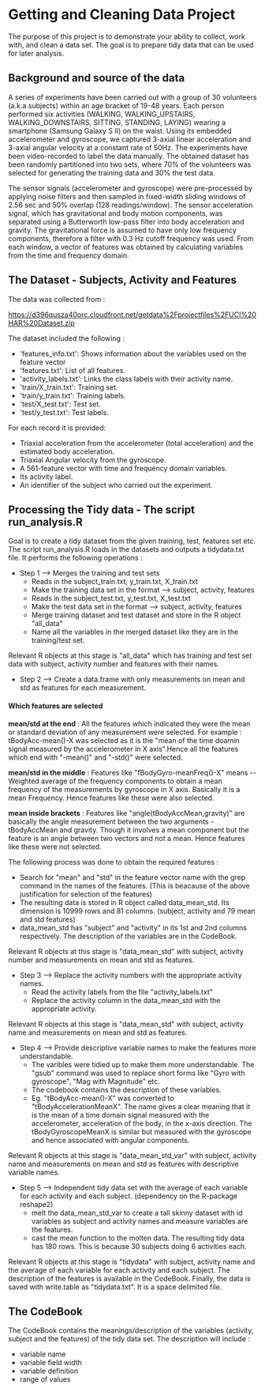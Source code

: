 # Getting and Cleaning Data Project

The purpose of this project is to demonstrate your ability to collect, work with, and clean a data set. The goal is to prepare tidy data that can be used for later analysis.

## Background and source of the data
A series of experiments have been carried out with a group of 30 volunteers (a.k.a subjects) within an age bracket of 19-48 years. Each person performed six activities (WALKING, WALKING_UPSTAIRS, WALKING_DOWNSTAIRS, SITTING, STANDING, LAYING) wearing a smartphone (Samsung Galaxy S II) on the waist. Using its embedded accelerometer and gyroscope, we captured 3-axial linear acceleration and 3-axial angular velocity at a constant rate of 50Hz. The experiments have been video-recorded to label the data manually. The obtained dataset has been randomly partitioned into two sets, where 70% of the volunteers was selected for generating the training data and 30% the test data.

The sensor signals (accelerometer and gyroscope) were pre-processed by applying noise filters and then sampled in fixed-width sliding windows of 2.56 sec and 50% overlap (128 readings/window). The sensor acceleration signal, which has gravitational and body motion components, was separated using a Butterworth low-pass filter into body acceleration and gravity. The gravitational force is assumed to have only low frequency components, therefore a filter with 0.3 Hz cutoff frequency was used. From each window, a vector of features was obtained by calculating variables from the time and frequency domain.

## The Dataset - Subjects, Activity and Features
The data was collected from :

https://d396qusza40orc.cloudfront.net/getdata%2Fprojectfiles%2FUCI%20HAR%20Dataset.zip

The dataset included the following :

* 'features_info.txt': Shows information about the variables used on the feature vector
* 'features.txt': List of all features.
* 'activity_labels.txt': Links the class labels with their activity name.
* 'train/X_train.txt': Training set.
* 'train/y_train.txt': Training labels.
* 'test/X_test.txt': Test set.
* 'test/y_test.txt': Test labels.

For each record it is provided:

* Triaxial acceleration from the accelerometer (total acceleration) and the estimated body acceleration.
* Triaxial Angular velocity from the gyroscope. 
* A 561-feature vector with time and frequency domain variables.
* Its activity label. 
* An identifier of the subject who carried out the experiment.

## Processing the Tidy data - The script run_analysis.R
Goal is to create a tidy dataset from the given training, test, features set etc.
The script run_analysis.R loads in the datasets and outputs a tidydata.txt file.
It performs the following operations : 

* Step 1 --> Merges the training and test sets
    + Reads in the subject_train.txt, y_train.txt, X_train.txt
    + Make the training data set in the format --> subject, activity, features
    + Reads in the subject_test.txt, y_test.txt, X_test.txt
    + Make the test data set in the format --> subject, activity, features
    + Merge training dataset and test dataset and store in the R object "all_data"
    + Name all the variables in the merged dataset like they are in the training/test set.

Relevant R objects at this stage is "all_data" which has training and test set data with subject, activity number and features with their names.

* Step 2 --> Create a data.frame with only measurements on mean and std as features for each measurement.

#### Which features are selected
**mean/std at the end** : All the features which indicated they were the mean or standard deviation of any measurement were selected. For example : tBodyAcc-mean()-X was selected as it is the "mean of the time doamin signal measured by the accelerometer in X axis".Hence all the features which end with "-mean()" and "-std()" were selected.

**mean/std in the middle** : Features like "fBodyGyro-meanFreq()-X" means -- Weighted average of the frequency components to obtain a mean frequency of the measurements by gyroscope in X axis. Basically it is a mean Frequency. Hence features like these were also selected.

**mean inside brackets** : Features like "angle(tBodyAccMean,gravity)" are basically the angle measurement between the two arguments - tBodyAccMean and gravity. Though it involves a mean component but the feature is an angle between two vectors and not a mean. Hence features like these were not selected.

The following process was done to obtain the required features :

* Search for "mean" and "std" in the feature vector name with the grep command in the names of the features. (This is beacause of the above justification for selection of the features)
* The resulting data is stored in R object called data_mean_std. Its dimension is 10999 rows and 81 columns. (subject, activity and 79 mean and std features)
* data_mean_std has "subject" and "activity" in its 1st and 2nd columns respectively. The description of the variables are in the CodeBook.
    
Relevant R objects at this stage is "data_mean_std" with subject, activity number and measurements on mean and std as features.

* Step 3 --> Replace the activity numbers with the appropriate activity names.
    + Read the activity labels from the file "activity_labels.txt"
    + Replace the activity column in the data_mean_std with the appropriate activity.

Relevant R objects at this stage is "data_mean_std" with subject, activity name and measurements on mean and std as features.

* Step 4 --> Provide descriptive variable names to make the features more understandable.
    + The varibles were tidied up to make them more understandable. The "gsub" command was used to replace short forms like "Gyro with gyroscope", "Mag with Magnitude" etc.
    + The codebook contains the description of these variables.
    + Eg. "tBodyAcc-mean()-X" was converted to "tBodyAccelerationMeanX". The name gives a clear meaning that it is the mean of a time domain signal measured with the accelerometer, acceleration of the body, in the x-axis direction. The tBodyGyroscopeMeanX is similar but measured with the gyroscope and hence associated with angular components.
    
Relevant R objects at this stage is "data_mean_std_var" with subject, activity name and measurements on mean and std as features with descriptive variable names.

* Step 5 --> Independent tidy data set with the average of each variable for each activity and each subject. (dependency on the R-package reshape2)
    + melt the data_mean_std_var to create a tall skinny dataset with id variables as subject and activity names and measure variables are the features.
    + cast the mean function to the molten data.
The resulting tidy data has 180 rows. This is because 30 subjects doing 6 activities each.

Relevant R objects at this stage is "tidydata" with subject, activity name and the average of each variable for each activity and each subject. The description of the features is available in the CodeBook.
Finally, the data is saved with write.table as "tidydata.txt". It is a space delimited file.

## The CodeBook
The CodeBook contains the meanings/description of the variables (activity, subject and the features) of the tidy data set. The description will include : 

* variable name
* variable field width
* variable definition
* range of values
